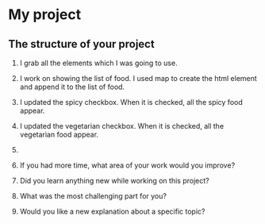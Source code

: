 # My project

## The structure of your project
1. I grab all the elements which I was going to use.

2. I work on showing the list of food. I used map to create the html element and append it to the list of food.

3. I updated the spicy checkbox. When it is checked, all the spicy food appear. 

4. I updated the vegetarian checkbox. When it is checked, all the vegetarian food appear.

5. 

2. If you had more time, what area of your work would you improve?
3. Did you learn anything new while working on this project?
4. What was the most challenging part for you?
5. Would you like a new explanation about a specific topic?